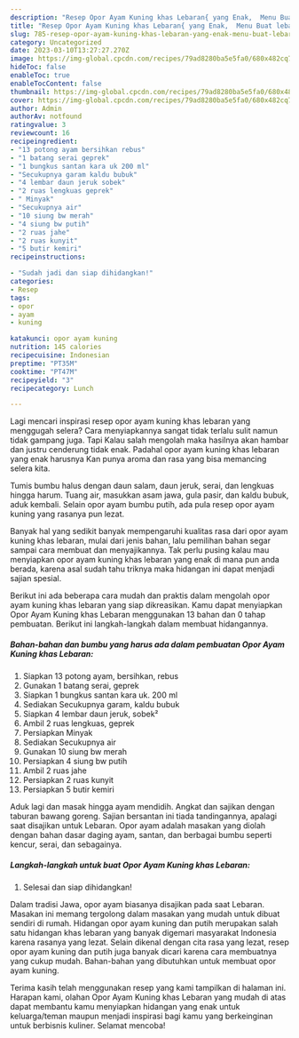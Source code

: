 ```yaml
---
description: "Resep Opor Ayam Kuning khas Lebaran{ yang Enak,  Menu Buat lebaran"
title: "Resep Opor Ayam Kuning khas Lebaran{ yang Enak,  Menu Buat lebaran"
slug: 785-resep-opor-ayam-kuning-khas-lebaran-yang-enak-menu-buat-lebaran
category: Uncategorized
date: 2023-03-10T13:27:27.270Z
image: https://img-global.cpcdn.com/recipes/79ad8280ba5e5fa0/680x482cq70/opor-ayam-kuning-khas-lebaran-foto-resep-utama.jpg
hideToc: false
enableToc: true
enableTocContent: false
thumbnail: https://img-global.cpcdn.com/recipes/79ad8280ba5e5fa0/680x482cq70/opor-ayam-kuning-khas-lebaran-foto-resep-utama.jpg
cover: https://img-global.cpcdn.com/recipes/79ad8280ba5e5fa0/680x482cq70/opor-ayam-kuning-khas-lebaran-foto-resep-utama.jpg
author: Admin
authorAv: notfound
ratingvalue: 3
reviewcount: 16
recipeingredient:
- "13 potong ayam bersihkan rebus"
- "1 batang serai geprek"
- "1 bungkus santan kara uk 200 ml"
- "Secukupnya garam kaldu bubuk"
- "4 lembar daun jeruk sobek"
- "2 ruas lengkuas geprek"
- " Minyak"
- "Secukupnya air"
- "10 siung bw merah"
- "4 siung bw putih"
- "2 ruas jahe"
- "2 ruas kunyit"
- "5 butir kemiri"
recipeinstructions:

- "Sudah jadi dan siap dihidangkan!"
categories:
- Resep
tags:
- opor
- ayam
- kuning

katakunci: opor ayam kuning 
nutrition: 145 calories
recipecuisine: Indonesian
preptime: "PT35M"
cooktime: "PT47M"
recipeyield: "3"
recipecategory: Lunch

---
```



Lagi mencari inspirasi resep opor ayam kuning khas lebaran yang menggugah selera? Cara menyiapkannya sangat tidak terlalu sulit namun tidak gampang juga. Tapi Kalau salah mengolah maka hasilnya akan hambar dan justru cenderung tidak enak. Padahal opor ayam kuning khas lebaran yang enak harusnya Kan punya aroma dan rasa yang bisa memancing selera kita.


Tumis bumbu halus dengan daun salam, daun jeruk, serai, dan lengkuas hingga harum. Tuang air, masukkan asam jawa, gula pasir, dan kaldu bubuk, aduk kembali. Selain opor ayam bumbu putih, ada pula resep opor ayam kuning yang rasanya pun lezat.

Banyak hal yang sedikit banyak mempengaruhi kualitas rasa dari opor ayam kuning khas lebaran, mulai dari jenis bahan, lalu pemilihan bahan segar sampai cara membuat dan menyajikannya. Tak perlu pusing kalau mau menyiapkan opor ayam kuning khas lebaran yang enak di mana pun anda berada, karena asal sudah tahu triknya maka hidangan ini dapat menjadi sajian spesial.


Berikut ini ada beberapa cara mudah dan praktis dalam mengolah opor ayam kuning khas lebaran yang siap dikreasikan. Kamu dapat menyiapkan Opor Ayam Kuning khas Lebaran menggunakan 13 bahan dan 0 tahap pembuatan. Berikut ini langkah-langkah dalam membuat hidangannya.

<!--inarticleads1-->

##### Bahan-bahan dan bumbu yang harus ada dalam pembuatan Opor Ayam Kuning khas Lebaran:

1. Siapkan 13 potong ayam, bersihkan, rebus
1. Gunakan 1 batang serai, geprek
1. Siapkan 1 bungkus santan kara uk. 200 ml
1. Sediakan Secukupnya garam, kaldu bubuk
1. Siapkan 4 lembar daun jeruk, sobek²
1. Ambil 2 ruas lengkuas, geprek
1. Persiapkan  Minyak
1. Sediakan Secukupnya air
1. Gunakan 10 siung bw merah
1. Persiapkan 4 siung bw putih
1. Ambil 2 ruas jahe
1. Persiapkan 2 ruas kunyit
1. Persiapkan 5 butir kemiri


Aduk lagi dan masak hingga ayam mendidih. Angkat dan sajikan dengan taburan bawang goreng. Sajian bersantan ini tiada tandingannya, apalagi saat disajikan untuk Lebaran. Opor ayam adalah masakan yang diolah dengan bahan dasar daging ayam, santan, dan berbagai bumbu seperti kencur, serai, dan sebagainya. 

<!--inarticleads2-->

##### Langkah-langkah untuk buat Opor Ayam Kuning khas Lebaran:


1. Selesai dan siap dihidangkan!

Dalam tradisi Jawa, opor ayam biasanya disajikan pada saat Lebaran. Masakan ini memang tergolong dalam masakan yang mudah untuk dibuat sendiri di rumah. Hidangan opor ayam kuning dan putih merupakan salah satu hidangan khas lebaran yang banyak digemari masyarakat Indonesia karena rasanya yang lezat. Selain dikenal dengan cita rasa yang lezat, resep opor ayam kuning dan putih juga banyak dicari karena cara membuatnya yang cukup mudah. Bahan-bahan yang dibutuhkan untuk membuat opor ayam kuning. 

Terima kasih telah menggunakan resep yang kami tampilkan di halaman ini. Harapan kami, olahan Opor Ayam Kuning khas Lebaran yang mudah di atas dapat membantu kamu menyiapkan hidangan yang enak untuk keluarga/teman maupun menjadi inspirasi bagi kamu yang berkeinginan untuk berbisnis kuliner. Selamat mencoba!
